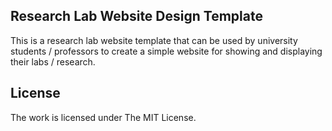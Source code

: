 
## Research Lab Website Design Template

This is a research lab website template that can be used by university students / professors to create a simple website for showing and displaying their labs / research. 

## License

The work is licensed under The MIT License.
